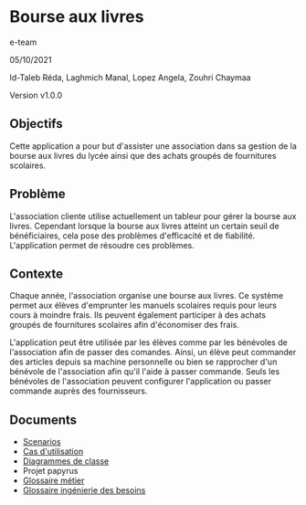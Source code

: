 # Bourse aux livres

e-team

05/10/2021

Id-Taleb Réda, Laghmich Manal, Lopez Angela, Zouhri Chaymaa

Version v1.0.0

## Objectifs
Cette application a pour but d'assister une association dans sa gestion de la bourse aux livres du lycée ainsi que des achats groupés de fournitures scolaires.

## Problème
L'association cliente utilise actuellement un tableur pour gérer la bourse aux livres. Cependant lorsque la bourse aux livres atteint un certain seuil de bénéficiaires, cela pose des problèmes d'efficacité et de fiabilité. L'application permet de résoudre ces problèmes.
 
## Contexte

Chaque année, l'association organise une bourse aux livres. Ce système permet aux élèves d'emprunter les manuels scolaires requis pour leurs cours à moindre frais. Ils peuvent également participer à des achats groupés de fournitures scolaires afin d'économiser des frais.

L'application peut être utilisée par les élèves comme par les bénévoles de l'association afin de passer des comandes. Ainsi, un élève peut commander des articles depuis sa machine personnelle ou bien se rapprocher d'un bénévole de l'association afin qu'il l'aide à passer commande. Seuls les bénévoles de l'association peuvent configurer l'application ou passer commande auprès des fournisseurs.

## Documents
* [Scenarios](https://github.com/reda-idtaleb/e-team_BAL/blob/master/scenarios/scenarios.md)
* [Cas d'utilisation](https://gitlab-etu.fil.univ-lille1.fr/laghmich/e-team_bal/-/tree/main/Cas%20d'utilisations)
* [Diagrammes de classe](https://gitlab-etu.fil.univ-lille1.fr/laghmich/e-team_bal/-/tree/main/diagrammes)
* Projet papyrus
* [Glossaire métier](https://gitlab-etu.fil.univ-lille1.fr/laghmich/e-team_bal/-/blob/main/glossaire_metier.md)
* [Glossaire ingénierie des besoins](https://gitlab-etu.fil.univ-lille1.fr/laghmich/e-team_bal/-/blob/main/glossaire_ingenierie_besoins.md)
